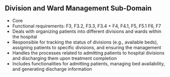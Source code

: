 ## Division and Ward Management Sub-Domain

- Core
- Functional requirements: F3, F3.2, F3.3, F3.4 + F4, F4.1, F5, F5.1 F6, F7
- Deals with organizing patients into different divisions and wards within the hospital
- Responsible for tracking the status of divisions (e.g., available beds), assigning patients to specific divisions, and ensuring the management
- Handles the processes related to admitting patients to hospital divisions and discharging them upon treatment completion
- Includes functionalities for admitting patients, managing bed availability, and generating discharge information